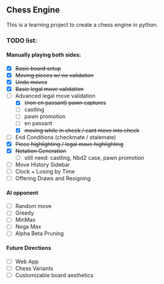 ## Chess Engine

This is a learning project to create a chess engine in python.

### TODO list:

#### Manually playing both sides:

- [x] ~~Basic board setup~~
- [x] ~~Moving pieces w/ no validation~~
- [x] ~~Undo moves~~
- [x] ~~Basic legal move validation~~
- [ ] Advanced legal move validation
    - [x] ~~(non en passant) pawn captures~~
    - [ ] castling
    - [ ] pawn promotion
    - [ ] en passant
    - [x] ~~moving while in check / cant move into check~~
- [ ] End Conditions (checkmate / stalemate)
- [x] ~~Piece highlighting / legal move highlighting~~
- [x] ~~Notation Generation~~
    - [ ] still need: castling, Nbd2 case, pawn promotion
- [ ] Move History Sidebar
- [ ] Clock + Losing by Time
- [ ] Offering Draws and Resigning

#### AI opponent

- [ ] Random move
- [ ] Greedy
- [ ] MinMax
- [ ] Nega Max
- [ ] Alpha Beta Pruning

#### Future Directions

- [ ] Web App
- [ ] Chess Variants
- [ ] Customizable board aesthetics
